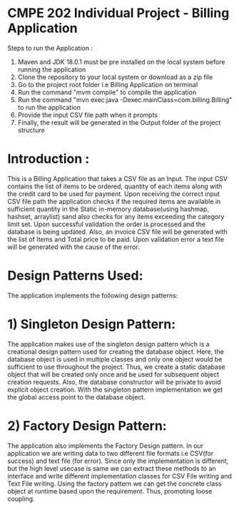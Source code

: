 # CMPE 202 Individual Project - Billing Application 

Steps to run the Application : 
1) Maven and JDK 18.0.1 must be pre installed on the local system before running the application 
2) Clone the repository to your local system or download as a zip file
3) Go to the project root folder i.e Billing Application on terminal
4) Run the command "mvm compile" to compile the application
5) Run the command "mvn exec:java -Dexec.mainClass=com.billing.Billing" to run the application 
6) Provide the input CSV file path when it prompts 
7) Finally, the result will be generated in the Output folder of the project structure 

# Introduction : 

This is a Billing Application that takes a CSV file as an Input. The input CSV contains the list of items to be ordered, quantity of each items along with the credit card to be used for payment.
Upon receiving the correct input CSV file path the application checks if the required items are available in sufficient quantity in the Static in-memory database(using hashmap, hashset, arraylist) sand also checks for any items exceeding the category limit set. 
Upon successful validation the order is processed and the database is being updated. Also, an invoice CSV file will be generated with the list of Items and Total price to be paid. 
Upon validation error a text file will be generated with the cause of the error. 

# Design Patterns Used:
The application implements the following design patterns:

# 1) Singleton Design Pattern:  
The application makes use of the singleton design pattern which is a creational design pattern used for creating the database object. Here, the database object is used in multiple classes and only one object would be sufficient to use throughout the project. Thus, we create a static database object that will be created only once and be used for subsequent object creation requests. Also, the database constructor will be private to avoid explicit object creation. With the singleton pattern implementation we get the global access point to the database object. 

# 2) Factory Design Pattern: 
The application also implements the Factory Design pattern.
In our application we are writing data to two different file formats i.e CSV(for success) and text file (for error). Since only the implementation is different, but the high level usecase is same we can extract these methods to an interface and write different implementation classes for CSV File writing and Text File writing. Using the factory pattern we can get the concrete class object at runtime based upon the requirement. Thus, promoting loose coupling. 
